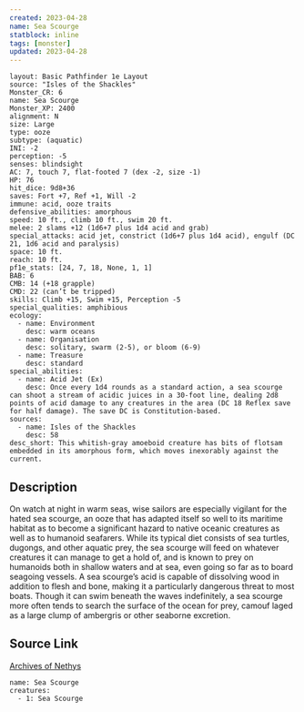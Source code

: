 ```yaml
---
created: 2023-04-28
name: Sea Scourge
statblock: inline
tags: [monster]
updated: 2023-04-28
---
```

```statblock
layout: Basic Pathfinder 1e Layout
source: "Isles of the Shackles"
Monster_CR: 6
name: Sea Scourge
Monster_XP: 2400
alignment: N
size: Large
type: ooze
subtype: (aquatic)
INI: -2
perception: -5
senses: blindsight
AC: 7, touch 7, flat-footed 7 (dex -2, size -1)
HP: 76
hit_dice: 9d8+36
saves: Fort +7, Ref +1, Will -2
immune: acid, ooze traits
defensive_abilities: amorphous
speed: 10 ft., climb 10 ft., swim 20 ft.
melee: 2 slams +12 (1d6+7 plus 1d4 acid and grab)
special_attacks: acid jet, constrict (1d6+7 plus 1d4 acid), engulf (DC 21, 1d6 acid and paralysis)
space: 10 ft.
reach: 10 ft.
pf1e_stats: [24, 7, 18, None, 1, 1]
BAB: 6
CMB: 14 (+18 grapple)
CMD: 22 (can’t be tripped)
skills: Climb +15, Swim +15, Perception -5
special_qualities: amphibious
ecology:
  - name: Environment
    desc: warm oceans
  - name: Organisation
    desc: solitary, swarm (2-5), or bloom (6-9)
  - name: Treasure
    desc: standard
special_abilities:
  - name: Acid Jet (Ex)
    desc: Once every 1d4 rounds as a standard action, a sea scourge can shoot a stream of acidic juices in a 30-foot line, dealing 2d8 points of acid damage to any creatures in the area (DC 18 Reflex save for half damage). The save DC is Constitution-based.
sources:
  - name: Isles of the Shackles
    desc: 58
desc_short: This whitish-gray amoeboid creature has bits of flotsam embedded in its amorphous form, which moves inexorably against the current.
```
## Description
On watch at night in warm seas, wise sailors are especially vigilant for the hated sea scourge, an ooze that has adapted itself so well to its maritime habitat as to become a significant hazard to native oceanic creatures as well as to humanoid seafarers. While its typical diet consists of sea turtles, dugongs, and other aquatic prey, the sea scourge will feed on whatever creatures it can manage to get a hold of, and is known to prey on humanoids both in shallow waters and at sea, even going so far as to board seagoing vessels. A sea scourge’s acid is capable of dissolving wood in addition to flesh and bone, making it a particularly dangerous threat to most boats. Though it can swim beneath the waves indefinitely, a sea scourge more often tends to search the surface of the ocean for prey, camouf laged as a large clump of ambergris or other seaborne excretion.
## Source Link
[Archives of Nethys](https://aonprd.com/MonsterDisplay.aspx?ItemName=Sea%20Scourge)
```encounter-table
name: Sea Scourge
creatures:
  - 1: Sea Scourge
```
